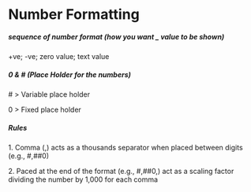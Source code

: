 # Number Formatting



##### sequence of number format (how you want \_ value to be shown)

+ve; -ve; zero value; text value



##### 0 \& # (Place Holder for the numbers)



\# > Variable place holder

0 > Fixed place holder



##### Rules 



1\. Comma (,) acts as a thousands separator when placed between digits (e.g., #,##0)

2\. Paced at the end of the format (e.g., #,##0,) act as a scaling factor dividing the number by 1,000 for each comma

